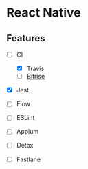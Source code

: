 # React Native

## Features
- [ ] CI
  - [x] Travis
  - [ ] [Bitrise](https://www.bitrise.io)
- [x] Jest
- [ ] Flow
- [ ] ESLint
- [ ] Appium
- [ ] Detox
- [ ] Fastlane

